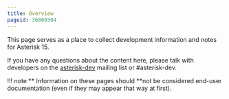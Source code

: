 ```yaml
---
title: Overview
pageid: 36800304
---
```


This page serves as a place to collect development information and notes for Asterisk 15.

If you have any questions about the content here, please talk with developers on the [asterisk-dev](https://groups.io/g/asterisk-dev) mailing list or #asterisk-dev.




!!! note **  Information on these pages should **not
    be considered end-user documentation (even if they may appear that way at first).

      
[//]: # (end-note)







